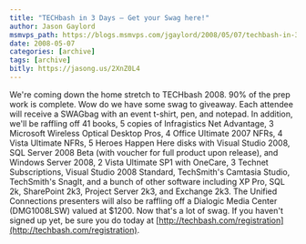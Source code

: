 ```yaml
---
title: "TECHbash in 3 Days – Get your Swag here!"
author: Jason Gaylord
msmvps_path: https://blogs.msmvps.com/jgaylord/2008/05/07/techbash-in-3-days-get-your-swag-here/
date: 2008-05-07
categories: [archive]
tags: [archive]
bitly: https://jasong.us/2XnZ0L4
---
```


We're coming down the home stretch to TECHbash 2008. 90% of the prep work is complete. Wow do we have some swag to giveaway. Each attendee will receive a SWAGbag with an event t-shirt, pen, and notepad. In addition, we'll be raffling off 41 books, 5 copies of Infragistics Net Advantage, 3 Microsoft Wireless Optical Desktop Pros, 4 Office Ultimate 2007 NFRs, 4 Vista Ultimate NFRs, 5 Heroes Happen Here disks with Visual Studio 2008, SQL Server 2008 Beta (with voucher for full product upon release), and Windows Server 2008, 2 Vista Ultimate SP1 with OneCare, 3 Technet Subscriptions, Visual Studio 2008 Standard, TechSmith's Camtasia Studio, TechSmith's SnagIt, and a bunch of other software including XP Pro, SQL 2k, SharePoint 2k3, Project Server 2k3, and Exchange 2k3. The Unified Connections presenters will also be raffling off a Dialogic Media Center (DMG1008LSW) valued at $1200. Now that's a lot of swag. If you haven't signed up yet, be sure you do today at [http://techbash.com/registration](http://techbash.com/registration).